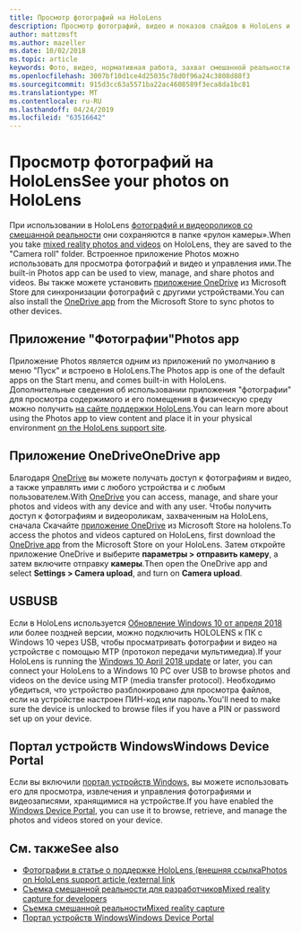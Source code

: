```yaml
---
title: Просмотр фотографий на HoloLens
description: Просмотр фотографий, видео и показов слайдов в HoloLens и их размещение в физической среде.
author: mattzmsft
ms.author: mazeller
ms.date: 10/02/2018
ms.topic: article
keywords: Фото, видео, нормативная работа, захват смешанной реальности, практические руководства, OneDrive, HoloLens, закрепление, размещение, показ слайдов
ms.openlocfilehash: 3007bf10d1ce4d25035c78d0f96a24c3808d88f3
ms.sourcegitcommit: 915d3cc63a5571ba22ac4608589f3eca8da1bc81
ms.translationtype: MT
ms.contentlocale: ru-RU
ms.lasthandoff: 04/24/2019
ms.locfileid: "63516642"
---
```

# <a name="see-your-photos-on-hololens"></a><span data-ttu-id="6751c-104">Просмотр фотографий на HoloLens</span><span class="sxs-lookup"><span data-stu-id="6751c-104">See your photos on HoloLens</span></span>

<span data-ttu-id="6751c-105">При использовании в HoloLens [фотографий и видеороликов со смешанной реальности](mixed-reality-capture.md) они сохраняются в папке «рулон камеры».</span><span class="sxs-lookup"><span data-stu-id="6751c-105">When you take [mixed reality photos and videos](mixed-reality-capture.md) on HoloLens, they are saved to the "Camera roll" folder.</span></span> <span data-ttu-id="6751c-106">Встроенное приложение Photos можно использовать для просмотра фотографий и видео и управления ими.</span><span class="sxs-lookup"><span data-stu-id="6751c-106">The built-in Photos app can be used to view, manage, and share photos and videos.</span></span> <span data-ttu-id="6751c-107">Вы также можете установить [приложение OneDrive](https://www.microsoft.com/p/onedrive/9wzdncrfj1p3) из Microsoft Store для синхронизации фотографий с другими устройствами.</span><span class="sxs-lookup"><span data-stu-id="6751c-107">You can also install the [OneDrive app](https://www.microsoft.com/p/onedrive/9wzdncrfj1p3) from the Microsoft Store to sync photos to other devices.</span></span> 

## <a name="photos-app"></a><span data-ttu-id="6751c-108">Приложение "Фотографии"</span><span class="sxs-lookup"><span data-stu-id="6751c-108">Photos app</span></span>

<span data-ttu-id="6751c-109">Приложение Photos является одним из приложений по умолчанию в меню "Пуск" и встроено в HoloLens.</span><span class="sxs-lookup"><span data-stu-id="6751c-109">The Photos app is one of the default apps on the Start menu, and comes built-in with HoloLens.</span></span> <span data-ttu-id="6751c-110">Дополнительные сведения об использовании приложения "фотографии" для просмотра содержимого и его помещения в физическую среду можно получить [на сайте поддержки HoloLens](https://support.microsoft.com/help/12648).</span><span class="sxs-lookup"><span data-stu-id="6751c-110">You can learn more about using the Photos app to view content and place it in your physical environment [on the HoloLens support site](https://support.microsoft.com/help/12648).</span></span> 

## <a name="onedrive-app"></a><span data-ttu-id="6751c-111">Приложение OneDrive</span><span class="sxs-lookup"><span data-stu-id="6751c-111">OneDrive app</span></span>

<span data-ttu-id="6751c-112">Благодаря [OneDrive](https://onedrive.live.com/) вы можете получать доступ к фотографиям и видео, а также управлять ими с любого устройства и с любым пользователем.</span><span class="sxs-lookup"><span data-stu-id="6751c-112">With [OneDrive](https://onedrive.live.com/) you can access, manage, and share your photos and videos with any device and with any user.</span></span> <span data-ttu-id="6751c-113">Чтобы получить доступ к фотографиям и видеороликам, захваченным на HoloLens, сначала Скачайте [приложение OneDrive](https://www.microsoft.com/p/onedrive/9wzdncrfj1p3) из Microsoft Store на hololens.</span><span class="sxs-lookup"><span data-stu-id="6751c-113">To access the photos and videos captured on HoloLens, first download the [OneDrive app](https://www.microsoft.com/p/onedrive/9wzdncrfj1p3) from the Microsoft Store on your HoloLens.</span></span> <span data-ttu-id="6751c-114">Затем откройте приложение OneDrive и выберите **параметры > отправить камеру**, а затем включите отправку **камеры**.</span><span class="sxs-lookup"><span data-stu-id="6751c-114">Then open the OneDrive app and select **Settings > Camera upload**, and turn on **Camera upload**.</span></span>

## <a name="usb"></a><span data-ttu-id="6751c-115">USB</span><span class="sxs-lookup"><span data-stu-id="6751c-115">USB</span></span> 

<span data-ttu-id="6751c-116">Если в HoloLens используется [Обновление Windows 10 от апреля 2018](release-notes-april-2018.md) или более поздней версии, можно подключить HOLOLENS к ПК с Windows 10 через USB, чтобы просматривать фотографии и видео на устройстве с помощью MTP (протокол передачи мультимедиа).</span><span class="sxs-lookup"><span data-stu-id="6751c-116">If your HoloLens is running the [Windows 10 April 2018 update](release-notes-april-2018.md) or later, you can connect your HoloLens to a Windows 10 PC over USB to browse photos and videos on the device using MTP (media transfer protocol).</span></span> <span data-ttu-id="6751c-117">Необходимо убедиться, что устройство разблокировано для просмотра файлов, если на устройстве настроен ПИН-код или пароль.</span><span class="sxs-lookup"><span data-stu-id="6751c-117">You'll need to make sure the device is unlocked to browse files if you have a PIN or password set up on your device.</span></span> 

## <a name="windows-device-portal"></a><span data-ttu-id="6751c-118">Портал устройств Windows</span><span class="sxs-lookup"><span data-stu-id="6751c-118">Windows Device Portal</span></span>

<span data-ttu-id="6751c-119">Если вы включили [портал устройств Windows](using-the-windows-device-portal.md#mixed-reality-capture), вы можете использовать его для просмотра, извлечения и управления фотографиями и видеозаписями, хранящимися на устройстве.</span><span class="sxs-lookup"><span data-stu-id="6751c-119">If you have enabled the [Windows Device Portal](using-the-windows-device-portal.md#mixed-reality-capture), you can use it to browse, retrieve, and manage the photos and videos stored on your device.</span></span>

## <a name="see-also"></a><span data-ttu-id="6751c-120">См. также</span><span class="sxs-lookup"><span data-stu-id="6751c-120">See also</span></span>

* [<span data-ttu-id="6751c-121">Фотографии в статье о поддержке HoloLens (внешняя ссылка</span><span class="sxs-lookup"><span data-stu-id="6751c-121">Photos on HoloLens support article (external link</span></span>](https://support.microsoft.com/help/12648)
* [<span data-ttu-id="6751c-122">Съемка смешанной реальности для разработчиков</span><span class="sxs-lookup"><span data-stu-id="6751c-122">Mixed reality capture for developers</span></span>](mixed-reality-capture-for-developers.md)
* [<span data-ttu-id="6751c-123">Съемка смешанной реальности</span><span class="sxs-lookup"><span data-stu-id="6751c-123">Mixed reality capture</span></span>](mixed-reality-capture.md)
* [<span data-ttu-id="6751c-124">Портал устройств Windows</span><span class="sxs-lookup"><span data-stu-id="6751c-124">Windows Device Portal</span></span>](using-the-windows-device-portal.md)
